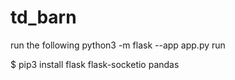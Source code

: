 # td_barn
run the following
python3 -m flask --app app.py run

$ pip3 install flask flask-socketio pandas
